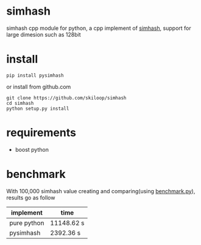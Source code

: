 # simhash
simhash cpp module for python, a cpp implement of [simhash](https://github.com/leonsim/simhash), support for large dimesion such as 128bit
# install
```shell
pip install pysimhash
```
or install from github.com
```shell
git clone https://github.com/skiloop/simhash
cd simhash
python setup.py install
```
# requirements
- boost python

# benchmark
With 100,000 simhash value creating and comparing(using [benchmark.py](./benchmark.py)), results go as follow

implement| time
----|----
pure python|11148.62 s
pysimhash|2392.36 s
